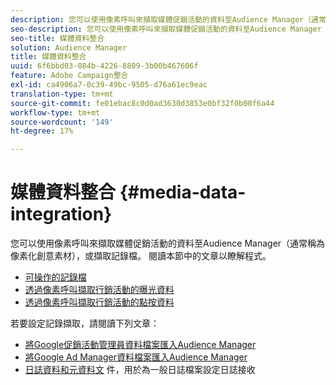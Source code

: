 ```yaml
---
description: 您可以使用像素呼叫來擷取媒體促銷活動的資料至Audience Manager（通常稱為像素化創意素材），或擷取記錄檔。
seo-description: 您可以使用像素呼叫來擷取媒體促銷活動的資料至Audience Manager（通常稱為像素化創意素材），或擷取記錄檔。
seo-title: 媒體資料整合
solution: Audience Manager
title: 媒體資料整合
uuid: 6f6bbd03-084b-4226-8809-3b00b467606f
feature: Adobe Campaign整合
exl-id: ca4906a7-0c39-49bc-9505-d76a61ec9eac
translation-type: tm+mt
source-git-commit: fe01ebac8c0d0ad3630d3853e0bf32f0b00f6a44
workflow-type: tm+mt
source-wordcount: '149'
ht-degree: 17%

---
```


# 媒體資料整合 {#media-data-integration}

您可以使用像素呼叫來擷取媒體促銷活動的資料至Audience Manager（通常稱為像素化創意素材），或擷取記錄檔。 閱讀本節中的文章以瞭解程式。

<!-- c_camp_data_int.xml -->

* [可操作的記錄檔](/help/using/integration/media-data-integration/actionable-log-files.md)
* [透過像素呼叫擷取行銷活動的曝光資料](/help/using/integration/media-data-integration/impression-data-pixels.md)
* [透過像素呼叫擷取行銷活動的點按資料](/help/using/integration/media-data-integration/click-data-pixels.md)

若要設定記錄擷取，請閱讀下列文章：

* [將Google促銷活動管理員資料檔案匯入Audience Manager](/help/using/reporting/audience-optimization-reports/aor-advertisers/import-dcm.md)
* [將Google Ad Manager資料檔案匯入Audience Manager  ](/help/using/reporting/audience-optimization-reports/aor-publishers/import-dfp.md)
* [日誌資料和元資料文](/help/using/reporting/audience-optimization-reports/metadata-files-intro/metadata-files-intro.md) 件，用於為一般日誌檔案設定日誌接收

